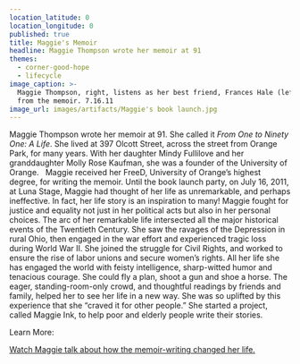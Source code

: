 ```yaml
---
location_latitude: 0
location_longitude: 0
published: true
title: Maggie's Memoir
headline: Maggie Thompson wrote her memoir at 91
themes:
  - corner-good-hope
  - lifecycle
image_caption: >-
  Maggie Thompson, right, listens as her best friend, Frances Hale (left), reads
  from the memoir. 7.16.11
image_url: images/artifacts/Maggie's book launch.jpg
---
```

Maggie Thompson wrote her memoir at 91.  She called it _From One to Ninety One: A Life_.  She lived at 397 Olcott Street, across the street from Orange Park, for many years. With her daughter Mindy Fullilove and her granddaughter Molly Rose Kaufman, she was a founder of the University of Orange.  
Maggie received her FreeD, University of Orange’s highest degree, for writing the memoir.  Until the book launch party, on July 16, 2011, at Luna Stage, Maggie had thought of her life as unremarkable, and perhaps ineffective. In fact, her life story is an inspiration to many! Maggie fought for justice and equality not just in her political acts but also in her personal choices.  The arc of her remarkable life intersected all the major historical events of the Twentieth Century. She saw the ravages of the Depression in rural Ohio, then engaged in the war effort and experienced tragic loss during World War II. She joined the struggle for Civil Rights, and worked to ensure the rise of labor unions and secure women’s rights. All her life she has engaged the world with feisty intelligence, sharp-witted humor and tenacious courage. She could fly a plan, shoot a gun and shoe a horse. The eager, standing-room-only crowd, and thoughtful readings by friends and family, helped her to see her life in a new way. She was so uplifted by this experience that she “craved it for other people.”  She started a project, called Maggie Ink, to help poor and elderly people write their stories.   

Learn More:  

[Watch Maggie talk about how the memoir-writing changed her life.](https://vimeo.com/31960816)
